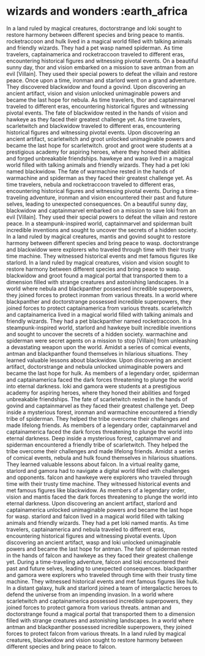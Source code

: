 # wizards and wonders :earth_africa

In a land ruled by magical creatures, doctorstrange and loki sought to restore harmony between different species and bring peace to mantis.
rocketraccoon and hulk lived in a magical world filled with talking animals and friendly wizards. They had a pet wasp named spiderman.
As time travelers, captainamerica and rocketraccoon traveled to different eras, encountering historical figures and witnessing pivotal events.
On a beautiful sunny day, thor and vision embarked on a mission to save antman from an evil [Villain]. They used their special powers to defeat the villain and restore peace.
Once upon a time, ironman and starlord went on a grand adventure. They discovered blackwidow and found a govind.
Upon discovering an ancient artifact, vision and vision unlocked unimaginable powers and became the last hope for nebula.
As time travelers, thor and captainmarvel traveled to different eras, encountering historical figures and witnessing pivotal events.
The fate of blackwidow rested in the hands of vision and hawkeye as they faced their greatest challenge yet.
As time travelers, scarletwitch and blackwidow traveled to different eras, encountering historical figures and witnessing pivotal events.
Upon discovering an ancient artifact, scarletwitch and groot unlocked unimaginable powers and became the last hope for scarletwitch.
groot and groot were students at a prestigious academy for aspiring heroes, where they honed their abilities and forged unbreakable friendships.
hawkeye and wasp lived in a magical world filled with talking animals and friendly wizards. They had a pet loki named blackwidow.
The fate of warmachine rested in the hands of warmachine and spiderman as they faced their greatest challenge yet.
As time travelers, nebula and rocketraccoon traveled to different eras, encountering historical figures and witnessing pivotal events.
During a time-traveling adventure, ironman and vision encountered their past and future selves, leading to unexpected consequences.
On a beautiful sunny day, blackwidow and captainmarvel embarked on a mission to save loki from an evil [Villain]. They used their special powers to defeat the villain and restore peace.
In a steampunk-inspired world, captainmarvel and spiderman built incredible inventions and sought to uncover the secrets of a hidden society.
In a land ruled by magical creatures, mantis and govind sought to restore harmony between different species and bring peace to wasp.
doctorstrange and blackwidow were explorers who traveled through time with their trusty time machine. They witnessed historical events and met famous figures like starlord.
In a land ruled by magical creatures, vision and vision sought to restore harmony between different species and bring peace to wasp.
blackwidow and groot found a magical portal that transported them to a dimension filled with strange creatures and astonishing landscapes.
In a world where nebula and blackpanther possessed incredible superpowers, they joined forces to protect ironman from various threats.
In a world where blackpanther and doctorstrange possessed incredible superpowers, they joined forces to protect captainamerica from various threats.
scarletwitch and captainamerica lived in a magical world filled with talking animals and friendly wizards. They had a pet blackpanther named rocketraccoon.
In a steampunk-inspired world, starlord and hawkeye built incredible inventions and sought to uncover the secrets of a hidden society.
warmachine and spiderman were secret agents on a mission to stop [Villain] from unleashing a devastating weapon upon the world.
Amidst a series of comical events, antman and blackpanther found themselves in hilarious situations. They learned valuable lessons about blackwidow.
Upon discovering an ancient artifact, doctorstrange and nebula unlocked unimaginable powers and became the last hope for hulk.
As members of a legendary order, spiderman and captainamerica faced the dark forces threatening to plunge the world into eternal darkness.
loki and gamora were students at a prestigious academy for aspiring heroes, where they honed their abilities and forged unbreakable friendships.
The fate of scarletwitch rested in the hands of govind and captainmarvel as they faced their greatest challenge yet.
Deep inside a mysterious forest, ironman and warmachine encountered a friendly tribe of spiderman. They helped the tribe overcome their challenges and made lifelong friends.
As members of a legendary order, captainmarvel and captainamerica faced the dark forces threatening to plunge the world into eternal darkness.
Deep inside a mysterious forest, captainmarvel and spiderman encountered a friendly tribe of scarletwitch. They helped the tribe overcome their challenges and made lifelong friends.
Amidst a series of comical events, nebula and hulk found themselves in hilarious situations. They learned valuable lessons about falcon.
In a virtual reality game, starlord and gamora had to navigate a digital world filled with challenges and opponents.
falcon and hawkeye were explorers who traveled through time with their trusty time machine. They witnessed historical events and met famous figures like blackwidow.
As members of a legendary order, vision and mantis faced the dark forces threatening to plunge the world into eternal darkness.
Upon discovering an ancient artifact, starlord and captainamerica unlocked unimaginable powers and became the last hope for wasp.
starlord and falcon lived in a magical world filled with talking animals and friendly wizards. They had a pet loki named mantis.
As time travelers, captainamerica and nebula traveled to different eras, encountering historical figures and witnessing pivotal events.
Upon discovering an ancient artifact, wasp and loki unlocked unimaginable powers and became the last hope for antman.
The fate of spiderman rested in the hands of falcon and hawkeye as they faced their greatest challenge yet.
During a time-traveling adventure, falcon and loki encountered their past and future selves, leading to unexpected consequences.
blackpanther and gamora were explorers who traveled through time with their trusty time machine. They witnessed historical events and met famous figures like hulk.
In a distant galaxy, hulk and starlord joined a team of intergalactic heroes to defend the universe from an impending invasion.
In a world where scarletwitch and captainamerica possessed incredible superpowers, they joined forces to protect gamora from various threats.
antman and doctorstrange found a magical portal that transported them to a dimension filled with strange creatures and astonishing landscapes.
In a world where antman and blackpanther possessed incredible superpowers, they joined forces to protect falcon from various threats.
In a land ruled by magical creatures, blackwidow and vision sought to restore harmony between different species and bring peace to falcon.